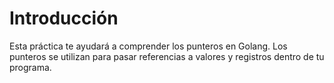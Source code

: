 # Introducción

Esta práctica te ayudará a comprender los punteros en Golang. Los punteros se utilizan para pasar referencias a valores y registros dentro de tu programa.

